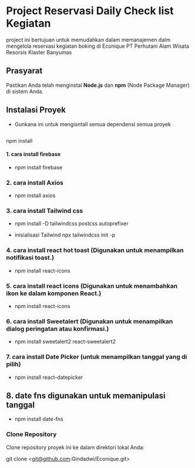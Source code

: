 # Project Reservasi Daily Check list Kegiatan
project ini bertujuan untuk memudahkan dalam memanajemen dalm mengelola reservasi kegiatan boking di Econique 
PT Perhutani Alam Wisata Resorsis Klaster Banyumas



## Prasyarat
Pastikan Anda telah menginstal **Node.js** dan **npm** (Node Package Manager) di sistem Anda.

## Instalasi Proyek
- Gunkana ini untuk mengisntall semua dependensi semua proyek
  ```bash
npm install

#### 1. cara install firebase
- npm install firebase

### 2. cara install Axios
- npm install axios

### 3. cara install Tailwind css
- npm install -D tailwindcss postcss autoprefixer

- inisialisasi Tailwind
npx tailwindcss init -p

### 4. cara install react hot toast (Digunakan untuk menampilkan notifikasi toast.)
- npm install react-icons

### 5. cara install react icons (Digunakan untuk menambahkan ikon ke dalam komponen React.)
- npm install react-icons

### 6. cara install Sweetalert (Digunakan untuk menampilkan dialog peringatan atau konfirmasi.)
- npm install sweetalert2 react-sweetalert2

### 7. cara install Date Picker (untuk menampilkan tanggal yang di pilih)
- npm install react-datepicker

##  8. date fns digunakan untuk memanipulasi tanggal
- npm install date-fns



###  Clone Repository
Clone repository proyek ini ke dalam direktori lokal Anda:

git clone <git@github.com:Gindadwi/Econique.git>
